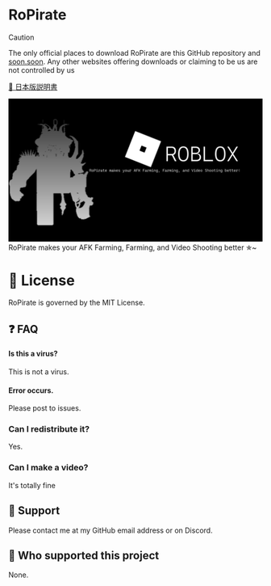 
# RoPirate
> [!CAUTION]
> The only official places to download RoPirate are this GitHub repository and [soon.soon](). Any other websites offering downloads or claiming to be us are not controlled by us

[🗾 日本版説明書](README/README_JP.md)

![img.png](img/img.png)
RoPirate makes your AFK Farming, Farming, and Video Shooting better ✯~

# 📝 License
RoPirate is governed by the MIT License.

## ❓️ FAQ

#### Is this a virus?

This is not a virus. 

#### Error occurs.

Please post to issues.

### Can I redistribute it?

Yes.

### Can I make a video?

It's totally fine

## 📨 Support

Please contact me at my GitHub email address or on Discord.

## 💸 Who supported this project

None.
